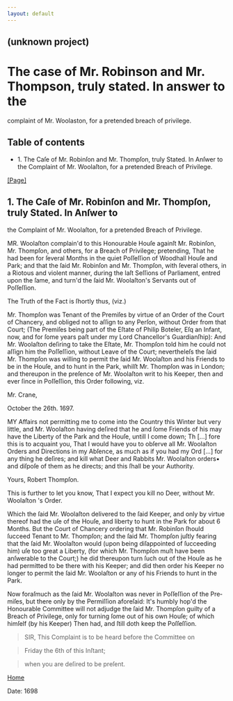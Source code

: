 ```yaml
---
layout: default
---
```

## (unknown project)

# The case of Mr. Robinson and Mr. Thompson, truly stated. In answer to the
complaint of Mr. Woolaston, for a pretended breach of privilege.

## Table of contents

  * 1\. The Caſe of Mr. Robinſon and Mr. Thompſon, truly Stated. In Anſwer to the Complaint of Mr. Woolaſton, for a pretended Breach of Privilege.

[[Page]](http://eebo.chadwyck.com/downloadtiff?vid=175489&page=1)

## 1\. The Caſe of Mr. Robinſon and Mr. Thompſon, truly Stated. In Anſwer to
the Complaint of Mr. Woola­ſton, for a pretended Breach of Privilege.

MR. Woolaſton complain'd to this Honourable Houſe againſt Mr. Ro­binſon, Mr.
Thompſon, and others, for a Breach of Privilege; pre­tending, That he had been
for ſeveral Months in the quiet Poſſeſ­ſion of Woodhall Houſe and Park; and
that the ſaid Mr. Robinſon and Mr. Thompſon, with ſeveral others, in a Riotous
and violent manner, du­ring the laſt Seſſions of Parliament, entred upon the
ſame, and turn'd the ſaid Mr. Woolaſton's Servants out of Poſſeſſion.

The Truth of the Fact is ſhortly thus, (viz.)

Mr. Thompſon was Tenant of the Premiſes by virtue of an Order of the Court of
Chancery, and obliged not to aſſign to any Perſon, without Order from that
Court; (The Premiſes being part of the Eſtate of Philip Boteler, Eſq an
Infant, now, and for ſome years paſt under my Lord Chancellor's Guardianſhip):
And Mr. Woolaſton deſiring to take the Eſtate, Mr. Thompſon told him he could
not aſſign him the Poſſeſſion, without Leave of the Court; nevertheleſs the
ſaid Mr. Thompſon was willing to permit the ſaid Mr. Woola­ſton and his
Friends to be in the Houſe, and to hunt in the Park, whilſt Mr. Thompſon was
in London; and thereupon in the preſence of Mr. Woolaſton writ to his Keeper,
then and ever ſince in Poſſeſſion, this Order following, viz.

Mr. Crane,

October the 26th. 1697.

MY Affairs not permitting me to come into the Country this Winter but very
little, and Mr. Woolaſton having deſired that he and ſome Friends of his may
have the Liberty of the Park and the Houſe, untill I come down; Th [...] fore
this is to acquaint you, That I would have you to obſerve all Mr. Woolaſton
Orders and Directions in my Abſence, as much as if you had my Ord [...] for
any thing he deſires; and kill what Deer and Rabbits Mr. Woolaſton orders▪ and
diſpoſe of them as he directs; and this ſhall be your Authority.

Yours, Robert Thompſon.

This is further to let you know, That I expect you kill no Deer, without Mr.
Woola­ſton 's Order.

Which the ſaid Mr. Woolaſton delivered to the ſaid Keeper, and only by virtue
thereof had the uſe of the Houſe, and liberty to hunt in the Park for about 6
Months. But the Court of Chancery ordering that Mr. Robinſon ſhould ſucceed
Tenant to Mr. Thompſon; and the ſaid Mr. Thompſon juſtly fearing that the ſaid
Mr. Woolaſton would (upon being diſappointed of ſucceeding him) uſe too great
a Liberty, (for which Mr. Thompſon muſt have been anſwerable to the Court;) he
did thereupon turn ſuch out of the Houſe as he had per­mitted to be there with
his Keeper; and did then order his Keeper no longer to permit the ſaid Mr.
Woolaſton or any of his Friends to hunt in the Park.

Now foraſmuch as the ſaid Mr. Woolaſton was never in Poſſeſſion of the
Pre­miſes, but there only by the Permiſſion aforeſaid: It's humbly hop'd the
Honourable Committee will not adjudge the ſaid Mr. Thompſon guilty of a Breach
of Privilege, only for turning ſome out of his own Houſe; of which himſelf (by
his Keeper) Then had, and ſtill doth keep the Poſſeſſion.

> SIR, This Complaint is to be heard before the Committee on

>

> Friday the 6th of this Inſtant;

>

> when you are deſired to be preſent.

[Home](/)

Date: 1698  

